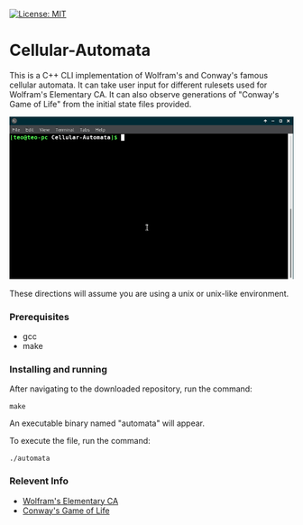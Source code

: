 [![License: MIT](https://img.shields.io/badge/License-MIT-yellow.svg)](https://opensource.org/licenses/MIT)

# Cellular-Automata
This is a C++ CLI implementation of Wolfram's and Conway's famous cellular automata. It can take user input for different rulesets used for Wolfram's Elementary CA. It can also observe generations of "Conway's Game of Life" from the initial state files provided.

![How to Use](/CA.gif)

These directions will assume you are using a unix or unix-like environment.
### Prerequisites
* gcc
* make

### Installing and running
After navigating to the downloaded repository, run the command:
```
make
```
An executable binary named "automata" will appear.

To execute the file, run the command:
```
./automata
```
### Relevent Info
*  [Wolfram's Elementary CA](http://mathworld.wolfram.com/ElementaryCellularAutomaton.html)
* [Conway's Game of Life](https://en.wikipedia.org/wiki/Conway%27s_Game_of_Life)
